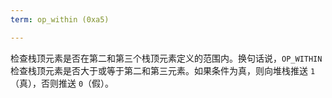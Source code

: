 ```yaml
---
term: op_within (0xa5)

---
```

检查栈顶元素是否在第二和第三个栈顶元素定义的范围内。换句话说，`OP_WITHIN` 检查栈顶元素是否大于或等于第二和第三元素。如果条件为真，则向堆栈推送 `1`（真），否则推送 `0`（假）。
